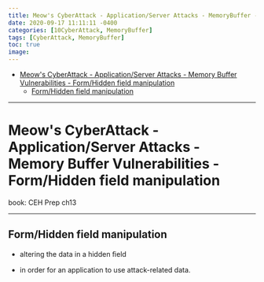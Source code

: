 ```yaml
---
title: Meow's CyberAttack - Application/Server Attacks - MemoryBuffer - Form/Hidden field manipulation
date: 2020-09-17 11:11:11 -0400
categories: [10CyberAttack, MemoryBuffer]
tags: [CyberAttack, MemoryBuffer]
toc: true
image:
---
```


- [Meow's CyberAttack - Application/Server Attacks - Memory Buffer Vulnerabilities - Form/Hidden field manipulation](#meows-cyberattack---applicationserver-attacks---memory-buffer-vulnerabilities---formhidden-field-manipulation)
  - [Form/Hidden field manipulation](#formhidden-field-manipulation)

---

# Meow's CyberAttack - Application/Server Attacks - Memory Buffer Vulnerabilities - Form/Hidden field manipulation
 
book: CEH Prep ch13
 
<font color=LightSlateBlue></font>
<font color=OrangeRed></font>

---

## Form/Hidden field manipulation

- altering the data in a hidden ﬁeld 

- in order for an application to use attack-related data.
